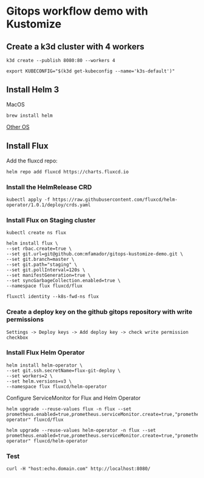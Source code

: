 # Gitops workflow demo with Kustomize

## Create a k3d cluster with 4 workers
```
k3d create --publish 8080:80 --workers 4

export KUBECONFIG="$(k3d get-kubeconfig --name='k3s-default')"
```

## Install Helm 3

MacOS
```
brew install helm
```

[Other OS](https://helm.sh/docs/intro/install/)


## Install Flux

Add the fluxcd repo:

```
helm repo add fluxcd https://charts.fluxcd.io
```

### Install the HelmRelease CRD

```
kubectl apply -f https://raw.githubusercontent.com/fluxcd/helm-operator/1.0.1/deploy/crds.yaml
```

### Install Flux on Staging cluster
```
kubectl create ns flux

helm install flux \
--set rbac.create=true \
--set git.url=git@github.com:mfamador/gitops-kustomize-demo.git \
--set git.branch=master \
--set git.path="staging" \
--set git.pollInterval=120s \
--set manifestGeneration=true \
--set syncGarbageCollection.enabled=true \
--namespace flux fluxcd/flux 

fluxctl identity --k8s-fwd-ns flux
```

### Create a deploy key on the github gitops repository with write permissions

    Settings -> Deploy keys -> Add deploy key -> check write permission checkbox

### Install Flux Helm Operator
```
helm install helm-operator \
--set git.ssh.secretName=flux-git-deploy \
--set workers=2 \
--set helm.versions=v3 \
--namespace flux fluxcd/helm-operator 
```


Configure ServiceMonitor for Flux and Helm Operator

```
helm upgrade --reuse-values flux -n flux --set prometheus.enabled=true,prometheus.serviceMonitor.create=true,"prometheus.serviceMonitor.additionalLabels.release=prometheus-operator" fluxcd/flux

helm upgrade --reuse-values helm-operator -n flux --set prometheus.enabled=true,prometheus.serviceMonitor.create=true,"prometheus.serviceMonitor.additionalLabels.release=prometheus-operator" fluxcd/helm-operator 
```

### Test

```
curl -H "host:echo.domain.com" http://localhost:8080/
```
